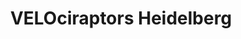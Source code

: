 ---
title: "VELOciraptors Heidelberg"
description: "Wir sind eine inklusive Rennradgruppe aus Heidelberg. Im Blog findest du, was gerade so ansteht: neue Events, gemeinsame Ausfahrten und mehr. Komm einfach mal mit, wir freuen uns auf dich! 🦖🦕 "
---
